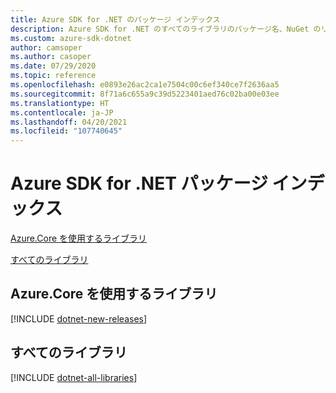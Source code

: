 ```yaml
---
title: Azure SDK for .NET のパッケージ インデックス
description: Azure SDK for .NET のすべてのライブラリのパッケージ名、NuGet のリンク、ドキュメントのリンク、ソース コードのリンクの一覧。
ms.custom: azure-sdk-dotnet
author: camsoper
ms.author: casoper
ms.date: 07/29/2020
ms.topic: reference
ms.openlocfilehash: e0893e26ac2ca1e7504c00c6ef340ce7f2636aa5
ms.sourcegitcommit: 8f71a6c655a9c39d5223401aed76c02ba00e03ee
ms.translationtype: HT
ms.contentlocale: ja-JP
ms.lasthandoff: 04/20/2021
ms.locfileid: "107740645"
---
```

# <a name="azure-sdk-for-net-package-index"></a>Azure SDK for .NET パッケージ インデックス

[Azure.Core を使用するライブラリ](#libraries-using-azurecore)

[すべてのライブラリ](#all-libraries)

## <a name="libraries-using-azurecore"></a>Azure.Core を使用するライブラリ

[!INCLUDE [dotnet-new-releases](./includes/dotnet-new.md)]

## <a name="all-libraries"></a>すべてのライブラリ

[!INCLUDE [dotnet-all-libraries](./includes/dotnet-all.md)]
